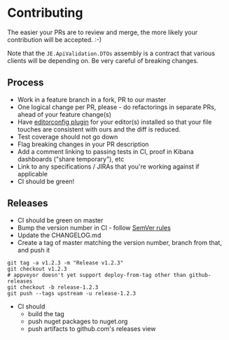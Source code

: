 # Contributing

The easier your PRs are to review and merge, the more likely your contribution will be accepted. :-)

Note that the `JE.ApiValidation.DTOs` assembly is a contract that various clients will be depending on. Be very careful of breaking changes.

## Process
* Work in a feature branch in a fork, PR to our master
* One logical change per PR, please - do refactorings in separate PRs, ahead of your feature change(s)
* Have [editorconfig plugin](http://editorconfig.org) for your editor(s) installed so that your file touches are consistent with ours and the diff is reduced.
* Test coverage should not go down
* Flag breaking changes in your PR description
* Add a comment linking to passing tests in CI, proof in Kibana dashboards ("share temporary"), etc
* Link to any specifications / JIRAs that you're working against if applicable
* CI should be green!

## Releases
* CI should be green on master
* Bump the version number in CI - follow [SemVer rules](http://semver.org)
* Update the CHANGELOG.md
* Create a tag of master matching the version number, branch from that, and push it
```shell
git tag -a v1.2.3 -m "Release v1.2.3"
git checkout v1.2.3
# appveyor doesn't yet support deploy-from-tag other than github-releases
git checkout -b release-1.2.3
git push --tags upstream -u release-1.2.3
```
* CI should
  * build the tag
  * push nuget packages to nuget.org
  * push artifacts to github.com's releases view

